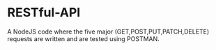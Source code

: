 # RESTful-API
A NodeJS code where the five major (GET,POST,PUT,PATCH,DELETE) requests are written and are tested using POSTMAN.
